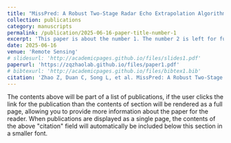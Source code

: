 ```yaml
---
title: "MissPred: A Robust Two-Stage Radar Echo Extrapolation Algorithm for Incomplete Sequences"
collection: publications
category: manuscripts
permalink: /publication/2025-06-16-paper-title-number-1
excerpt: 'This paper is about the number 1. The number 2 is left for future work.'
date: 2025-06-16
venue: 'Remote Sensing'
# slidesurl: 'http://academicpages.github.io/files/slides1.pdf'
paperurl: 'https://zqzhaolab.github.io/files/paper1.pdf'
# bibtexurl: 'http://academicpages.github.io/files/bibtex1.bib'
citation: 'Zhao Z, Duan C, Song L, et al. MissPred: A Robust Two-Stage Radar Echo Extrapolation Algorithm for Incomplete Sequences[J]. Remote Sensing, 2025, 17(12): 2066.'
---
```

The contents above will be part of a list of publications, if the user clicks the link for the publication than the contents of section will be rendered as a full page, allowing you to provide more information about the paper for the reader. When publications are displayed as a single page, the contents of the above "citation" field will automatically be included below this section in a smaller font.
